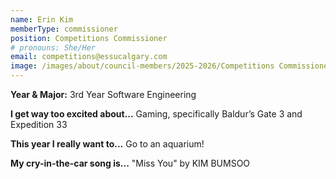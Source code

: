 ```yaml
---
name: Erin Kim
memberType: commissioner
position: Competitions Commissioner
# pronouns: She/Her
email: competitions@essucalgary.com
image: /images/about/council-members/2025-2026/Competitions Commissioner 1.jpg
---
```


**Year & Major:** 3rd Year Software Engineering

**I get way too excited about...** Gaming, specifically Baldur’s Gate 3 and Expedition 33

**This year I really want to...** Go to an aquarium! 

**My cry-in-the-car song is...** "Miss You" by KIM BUMSOO

